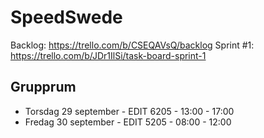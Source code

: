 # SpeedSwede

Backlog: https://trello.com/b/CSEQAVsQ/backlog
Sprint #1: https://trello.com/b/JDr1IlSi/task-board-sprint-1

## Grupprum
- Torsdag 29 september - EDIT 6205 - 13:00 - 17:00
- Fredag 30 september - EDIT 5205 - 08:00 - 12:00

